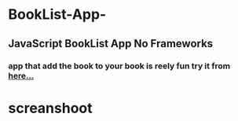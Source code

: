 # BookList-App-
## JavaScript BookList App  No Frameworks

### app that add the book to your book is reely fun try it from [here...](https://ahmed-roshdy-1.github.io/BookList-App-/Index)

# screanshoot
